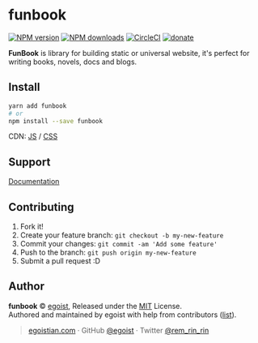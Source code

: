 # funbook 

[![NPM version](https://img.shields.io/npm/v/funbook.svg?style=flat)](https://npmjs.com/package/funbook) [![NPM downloads](https://img.shields.io/npm/dm/funbook.svg?style=flat)](https://npmjs.com/package/funbook) [![CircleCI](https://circleci.com/gh/egoist/funbook/tree/master.svg?style=shield&circle-token=a7f1239868460a608d25e9d2c7644a4fb3532953)](https://circleci.com/gh/egoist/funbook/tree/master) [![donate](https://img.shields.io/badge/$-donate-ff69b4.svg?maxAge=2592000&style=flat)](https://github.com/egoist/donate)

**FunBook** is library for building static or universal website, it's perfect for writing books, novels, docs and blogs.

## Install

```bash
yarn add funbook
# or
npm install --save funbook
```

CDN: [JS](https://unpkg.com/funbook/dist/funbook.js) / [CSS](https://unpkg.com/funbook/dist/funbook.css)

## Support

[Documentation](https://funbook.surge.sh)

## Contributing

1. Fork it!
2. Create your feature branch: `git checkout -b my-new-feature`
3. Commit your changes: `git commit -am 'Add some feature'`
4. Push to the branch: `git push origin my-new-feature`
5. Submit a pull request :D


## Author

**funbook** © [egoist](https://github.com/egoist), Released under the [MIT](./LICENSE) License.<br>
Authored and maintained by egoist with help from contributors ([list](https://github.com/egoist/funbook/contributors)).

> [egoistian.com](https://egoistian.com) · GitHub [@egoist](https://github.com/egoist) · Twitter [@rem_rin_rin](https://twitter.com/rem_rin_rin)
